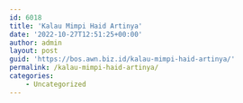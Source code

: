 ```yaml
---
id: 6018
title: 'Kalau Mimpi Haid Artinya'
date: '2022-10-27T12:51:25+00:00'
author: admin
layout: post
guid: 'https://bos.awn.biz.id/kalau-mimpi-haid-artinya/'
permalink: /kalau-mimpi-haid-artinya/
categories:
    - Uncategorized
---
```


